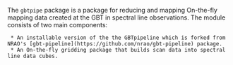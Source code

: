 The `gbtpipe` package is a package for reducing and mapping On-the-fly mapping data created at the GBT in spectral line observations.  The module consists of two main components:

     * An installable version of the the GBTpipeline which is forked from NRAO's [gbt-pipeline](https://github.com/nrao/gbt-pipeline) package.
     * An On-the-fly gridding package that builds scan data into spectral line data cubes.

